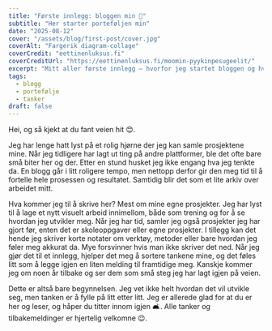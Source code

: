 ```yaml
---
title: "Første innlegg: bloggen min 🌱"
subtitle: "Her starter porteføljen min"
date: "2025-08-12"
cover: "/assets/blog/first-post/cover.jpg"
coverAlt: "Fargerik diagram-collage"
coverCredit: "eettinenluksus.fi"
coverCreditUrl: "https://eettinenluksus.fi/moomin-pyykinpesugeelit/"
excerpt: "Mitt aller første innlegg – hvorfor jeg startet bloggen og hva som kanskje dukker opp her framover."
tags:
  - blogg
  - portefølje
  - tanker
draft: false
---
```


Hei, og så kjekt at du fant veien hit 😊.  

Jeg har lenge hatt lyst på et rolig hjørne der jeg kan samle prosjektene mine. Når jeg tidligere har lagt ut ting på andre plattformer, ble det ofte bare små biter her og der. Etter en stund husket jeg ikke engang hva jeg tenkte da. En blogg går i litt roligere tempo, men nettopp derfor gir den meg tid til å fortelle hele prosessen og resultatet. Samtidig blir det som et lite arkiv over arbeidet mitt.  

Hva kommer jeg til å skrive her? Mest om mine egne prosjekter. Jeg har lyst til å lage et nytt visuelt arbeid innimellom, både som trening og for å se hvordan jeg utvikler meg. Når jeg har tid, samler jeg også prosjekter jeg har gjort før, enten det er skoleoppgaver eller egne prosjekter. I tillegg kan det hende jeg skriver korte notater om verktøy, metoder eller bare hvordan jeg føler meg akkurat da. Mye forsvinner hvis man ikke skriver det ned. Når jeg gjør det til et innlegg, hjelper det meg å sortere tankene mine, og det føles litt som å legge igjen en liten melding til framtidige meg. Kanskje kommer jeg om noen år tilbake og ser dem som små steg jeg har lagt igjen på veien.  

Dette er altså bare begynnelsen. Jeg vet ikke helt hvordan det vil utvikle seg, men tanken er å fylle på litt etter litt. Jeg er allerede glad for at du er her og leser, og håper du titter innom igjen 🛋️. Alle tanker og tilbakemeldinger er hjertelig velkomne 😉.  
